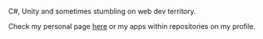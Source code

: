 C#, Unity and sometimes stumbling on web dev territory.

Check my personal page [here](https://jacekwozniak12.github.io/posts.html) or my apps within repositories on my profile.


